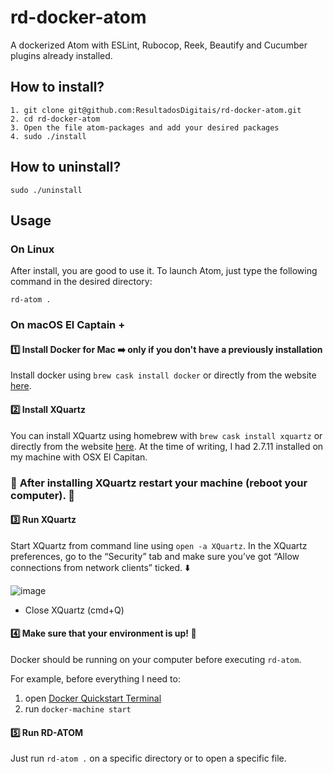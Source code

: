 # rd-docker-atom

A dockerized Atom with ESLint, Rubocop, Reek, Beautify and Cucumber plugins already installed.

## How to install?
```
1. git clone git@github.com:ResultadosDigitais/rd-docker-atom.git
2. cd rd-docker-atom
3. Open the file atom-packages and add your desired packages
4. sudo ./install
```

## How to uninstall?
```
sudo ./uninstall
```

## Usage

### On Linux

After install, you are good to use it. To launch Atom, just type the following command in the desired directory:

```
rd-atom .
```

### On macOS El Captain +

#### :one: Install Docker for Mac :arrow_right: only if you don't have a previously installation

Install docker using `brew cask install docker` or directly from the website [here](https://docs.docker.com/docker-for-mac/).

#### :two: Install XQuartz

You can install XQuartz using homebrew with `brew cask install xquartz` or directly from the website [here](https://www.xquartz.org/). At the time of writing, I had 2.7.11 installed on my machine with OSX El Capitan.

### :red_circle: **After installing XQuartz restart your machine (reboot your computer).** :red_circle:

#### :three: Run XQuartz

Start XQuartz from command line using `open -a XQuartz`. In the XQuartz preferences, go to the “Security” tab and make sure you’ve got “Allow connections from network clients” ticked. :arrow_down:

![image](https://media.giphy.com/media/3oKIPcYYSgNt1UTYUo/giphy.gif)

* Close XQuartz (cmd+Q)

#### :four: Make sure that your environment is up! :whale:

Docker should be running on your computer before executing `rd-atom`.

For example, before everything I need to:
1. open [Docker Quickstart Terminal](https://docs.docker.com/toolbox/toolbox_install_mac/)
2. run `docker-machine start`

#### :five: Run RD-ATOM

Just run `rd-atom .` on a specific directory or to open a specific file.
